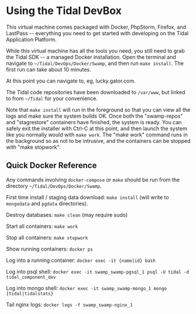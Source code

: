 Using the Tidal DevBox
======================

This virtual machine comes packaged with Docker, PhpStorm, Firefox, and LastPass -- everything you need to get started with developing on the Tidal Application Platform.

While this virtual machine has all the tools you need, you still need to grab the Tidal SDK -- a managed Docker installation. Open the terminal and navigate to `~/Tidal/DevOps/Docker/Swamp`, and then run `make install`. The first run can take about 10 minutes. 

At this point you can navigate to, eg, lucky.gator.com.

The Tidal code repositories have been downloaded to `/var/www`, but linked to from `~/Tidal` for your convenience. 

Note that `make install` will run in the foreground so that you can view all the logs and make sure the system builds OK. Once both the "swamp-repos" and "stagrestore" containers have finished, the system is ready. You can safely exit the installer with Ctrl-C at this point, and then launch the system like you normally would with `make work`. The "make work" command runs in the background so as not to be intrusive, and the containers can be stopped with "make stopwork".

Quick Docker Reference
----------------------

Any commands involving `docker-compose` or `make` should be run from the directory `~/Tidal/DevOps/Docker/Swamp`. 

First time install / staging data download: `make install` (will write to `mongodata` and `pgdata` directories).

Destroy databases: `make clean` (may require sudo)

Start all containers: `make work`

Stop all containers: `make stopwork`

Show running containers: `docker ps`

Log into a running container: `docker exec -it {name|id} bash`

Log into psql shell: `docker exec -it swamp_swamp-pgsql_1 psql -U tidal -d tidal_component_dev`

Log into mongo shell: `docker exec -it swamp_swamp-mongo_1 mongo {tidal|tidalstats}`

Tail nginx logs: `docker logs -f swamp_swamp-nginx_1`

